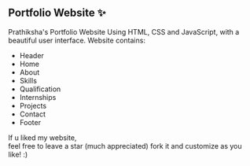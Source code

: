 ## Portfolio Website ✨

Prathiksha's Portfolio Website Using HTML, CSS and JavaScript, with a beautiful user interface. 
Website contains: 
- Header 
- Home
- About
- Skills
- Qualification
- Internships
- Projects
- Contact
- Footer 

If u liked my website, <br>
feel free to leave a star (much appreciated) fork it and customize as you like! :)